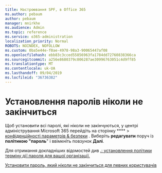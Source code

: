 ```yaml
---
title: Настроювання SPF, в Office 365
ms.author: pebaum
author: pebaum
manager: mnirkhe
ms.audience: Admin
ms.topic: reference
ms.service: o365-administration
localization_priority: Normal
ROBOTS: NOINDEX, NOFOLLOW
ms.custom: 0ba5e44e-f0ae-4978-98a3-90065447af08
ms.openlocfilehash: ebb83c3cced55856963fa1784dd72760838366ca
ms.sourcegitcommit: a256e8680379c006287ae30996763051c4d9ff85
ms.translationtype: MT
ms.contentlocale: uk-UA
ms.lasthandoff: 09/04/2019
ms.locfileid: "36736382"
---
```

# <a name="set-passwords-to-never-expire"></a>Установлення паролів ніколи не закінчиться 

Щоб установити всі паролі, які ніколи не закінчуються, у центрі адміністрування Microsoft 365 перейдіть на сторінку **** > [конфіденційності параметрів &amp; безпеки](https://portal.office.com/adminportal/home#/settings/security) . Виберіть **редагувати** поруч із **політикою "пароль**" і ввімкніть повзунок **Далі**.
  
Для отримання докладніших відомостей див [.: установлення політики терміну дії пароля для вашої організації.](https://docs.microsoft.com/office365/admin/manage/set-password-expiration-policy)
  
[Установити пароль, який ніколи не закінчиться для певних користувачів](https://docs.microsoft.com/office365/admin/add-users/set-password-to-never-expire)
  

